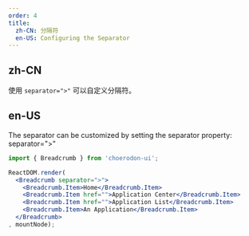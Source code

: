 ```yaml
---
order: 4
title: 
  zh-CN: 分隔符
  en-US: Configuring the Separator
---
```


## zh-CN

使用 `separator=">"` 可以自定义分隔符。

## en-US

The separator can be customized by setting the separator property: separator=">"

````jsx
import { Breadcrumb } from 'choerodon-ui';

ReactDOM.render(
  <Breadcrumb separator=">">
    <Breadcrumb.Item>Home</Breadcrumb.Item>
    <Breadcrumb.Item href="">Application Center</Breadcrumb.Item>
    <Breadcrumb.Item href="">Application List</Breadcrumb.Item>
    <Breadcrumb.Item>An Application</Breadcrumb.Item>
  </Breadcrumb>
, mountNode);
````

